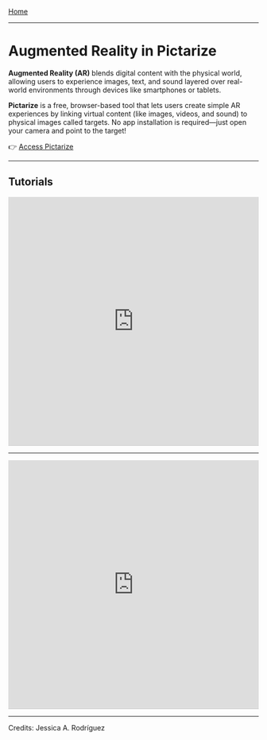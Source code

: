 [Home](../README.md)

-------------------------------------------------------------------------------

# Augmented Reality in Pictarize

**Augmented Reality (AR)** blends digital content with the physical world, allowing users to experience images, text, and sound layered over real-world environments through devices like smartphones or tablets.

**Pictarize** is a free, browser-based tool that lets users create simple AR experiences by linking virtual content (like images, videos, and sound) to physical images called targets. No app installation is required—just open your camera and point to the target!

👉 [Access Pictarize](https://pictarize.com)

---

## Tutorials

<iframe src="https://www.iorad.com/player/2574789/Studio-Pictarize-1--Create-a-basic-project?src=iframe&oembed=1" width="100%" height="500px" style="width: 100%; height: 500px; border-bottom: 1px solid #ccc;" referrerpolicy="strict-origin-when-cross-origin" frameborder="0" webkitallowfullscreen="webkitallowfullscreen" mozallowfullscreen="mozallowfullscreen" allowfullscreen="allowfullscreen" allow="camera; microphone; clipboard-write;" sandbox="allow-scripts allow-forms allow-same-origin allow-presentation allow-downloads allow-modals allow-popups allow-popups-to-escape-sandbox allow-top-navigation allow-top-navigation-by-user-activation"></iframe>

---

<iframe src="https://www.iorad.com/player/2574794/Studio-Pictarize-2--Working-with-multiple-targets?src=iframe&oembed=1" width="100%" height="500px" style="width: 100%; height: 500px; border-bottom: 1px solid #ccc;" referrerpolicy="strict-origin-when-cross-origin" frameborder="0" webkitallowfullscreen="webkitallowfullscreen" mozallowfullscreen="mozallowfullscreen" allowfullscreen="allowfullscreen" allow="camera; microphone; clipboard-write;" sandbox="allow-scripts allow-forms allow-same-origin allow-presentation allow-downloads allow-modals allow-popups allow-popups-to-escape-sandbox allow-top-navigation allow-top-navigation-by-user-activation"></iframe>

________________________________________________________________________

Credits: Jessica A. Rodríguez

